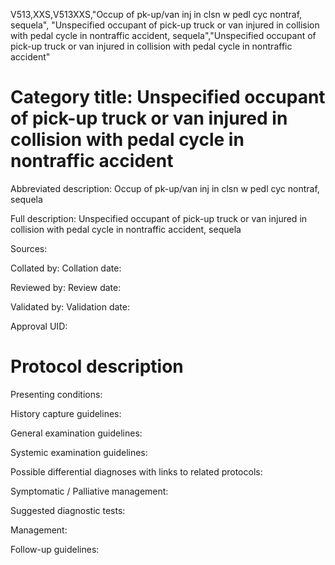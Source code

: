 V513,XXS,V513XXS,"Occup of pk-up/van inj in clsn w pedl cyc nontraf, sequela", "Unspecified occupant of pick-up truck or van injured in collision with pedal cycle in nontraffic accident, sequela","Unspecified occupant of pick-up truck or van injured in collision with pedal cycle in nontraffic accident"
# Category title: Unspecified occupant of pick-up truck or van injured in collision with pedal cycle in nontraffic accident

Abbreviated description: Occup of pk-up/van inj in clsn w pedl cyc nontraf, sequela

Full description: Unspecified occupant of pick-up truck or van injured in collision with pedal cycle in nontraffic accident, sequela

Sources:

Collated by:
Collation date:

Reviewed by:
Review date:

Validated by:
Validation date:

Approval UID:

# Protocol description

Presenting conditions:

History capture guidelines:

General examination guidelines:

Systemic examination guidelines:

Possible differential diagnoses with links to related protocols:

Symptomatic / Palliative management:

Suggested diagnostic tests:

Management:

Follow-up guidelines:
